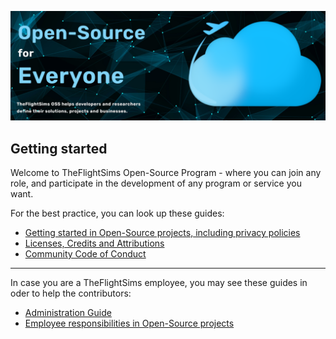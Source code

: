 ![TheFlightSims OSS Program](https://github.com/TheFlightSims/.github/blob/main/images/opening.png)

## Getting started

Welcome to TheFlightSims Open-Source Program - where you can join any role, and participate in the development of any program or service you want.

For the best practice, you can look up these guides:

* [Getting started in Open-Source projects, including privacy policies]()
* [Licenses, Credits and Attributions]()
* [Community Code of Conduct]()

---
In case you are a TheFlightSims employee, you may see these guides in oder to help the contributors:

* [Administration Guide]()
* [Employee responsibilities in Open-Source projects]()
